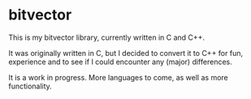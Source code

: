 bitvector
=========
This is my bitvector library, currently written in C and C++.

It was originally written in C, but I decided to convert it to C++ for fun,
experience and to see if I could encounter any (major) differences.

It is a work in progress. More languages to come, as well as more
functionality.
